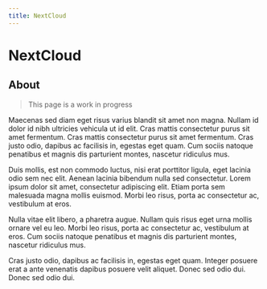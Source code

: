 ```yaml
---
title: NextCloud
---
```


# NextCloud

## About

> This page is a work in progress

Maecenas sed diam eget risus varius blandit sit amet non magna. Nullam id dolor id nibh ultricies vehicula ut id elit. Cras mattis consectetur purus sit amet fermentum. Cras mattis consectetur purus sit amet fermentum. Cras justo odio, dapibus ac facilisis in, egestas eget quam. Cum sociis natoque penatibus et magnis dis parturient montes, nascetur ridiculus mus.

Duis mollis, est non commodo luctus, nisi erat porttitor ligula, eget lacinia odio sem nec elit. Aenean lacinia bibendum nulla sed consectetur. Lorem ipsum dolor sit amet, consectetur adipiscing elit. Etiam porta sem malesuada magna mollis euismod. Morbi leo risus, porta ac consectetur ac, vestibulum at eros.

Nulla vitae elit libero, a pharetra augue. Nullam quis risus eget urna mollis ornare vel eu leo. Morbi leo risus, porta ac consectetur ac, vestibulum at eros. Cum sociis natoque penatibus et magnis dis parturient montes, nascetur ridiculus mus.

Cras justo odio, dapibus ac facilisis in, egestas eget quam. Integer posuere erat a ante venenatis dapibus posuere velit aliquet. Donec sed odio dui. Donec sed odio dui.
